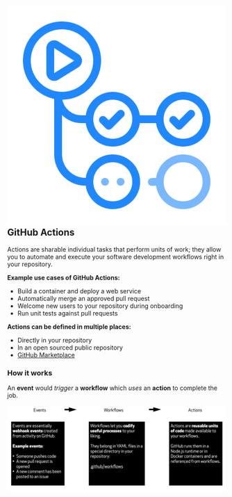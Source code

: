 ## ![actions](img/actions.png ':size=5%') GitHub Actions

Actions are sharable individual tasks that perform units of work; they allow you to automate and execute your software development workflows right in your repository.

**Example use cases of GitHub Actions:**

- Build a container and deploy a web service
- Automatically merge an approved pull request
- Welcome new users to your repository during onboarding
- Run unit tests against pull requests

**Actions can be defined in multiple places:**

- Directly in your repository
- In an open sourced public repository
- [GitHub Marketplace](https://github.com/marketplace?type=actions)

### How it works

An **event** would _trigger_ a **workflow** which _uses_ an **action** to complete the job.

![actions-components](img/actions-components.png)
